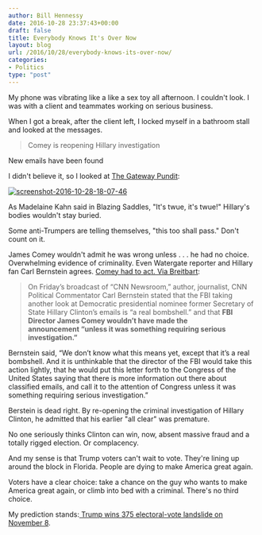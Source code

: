 ```yaml
---
author: Bill Hennessy
date: 2016-10-28 23:37:43+00:00
draft: false
title: Everybody Knows It's Over Now
layout: blog
url: /2016/10/28/everybody-knows-its-over-now/
categories:
- Politics
type: "post"
---
```


My phone was vibrating like a like a sex toy all afternoon. I couldn't look. I was with a client and teammates working on serious business.

When I got a break, after the client left, I locked myself in a bathroom stall and looked at the messages.



> Comey is reopening Hillary investigation

New emails have been found



I didn't believe it, so I looked at [The Gateway Pundit](https://www.thegatewaypundit.com):

[![screenshot-2016-10-28-18-07-46](https://hennessysview.com/wp-content/uploads/2016/10/Screenshot-2016-10-28-18.07.46.png)
](https://www.thegatewaypundit.com/2016/10/breaking-case-reopened-fbi-probing-new-hillary-clinton-emails/)

As Madelaine Kahn said in Blazing Saddles, "It's twue, it's twue!" Hillary's bodies wouldn't stay buried.

Some anti-Trumpers are telling themselves, "this too shall pass." Don't count on it.

James Comey wouldn't admit he was wrong unless . . . he had no choice. Overwhelming evidence of criminality. Even Watergate reporter and Hillary fan Carl Bernstein agrees. [Comey had to act. Via Breitbart](https://www.breitbart.com/video/2016/10/28/bernstein-comey-wouldnt-have-made-clinton-email-announcement-unless-it-needed-serious-investigation/):



> On Friday’s broadcast of “CNN Newsroom,” author, journalist, CNN Political Commentator Carl Bernstein stated that the FBI taking another look at Democratic presidential nominee former Secretary of State Hillary Clinton’s emails is “a real bombshell.” and that **FBI Director James Comey wouldn’t have made the announcement “unless it was something requiring serious investigation.”**

Bernstein said, “We don’t know what this means yet, except that it’s a real bombshell. And it is unthinkable that the director of the FBI would take this action lightly, that he would put this letter forth to the Congress of the United States saying that there is more information out there about classified emails, and call it to the attention of Congress unless it was something requiring serious investigation.”



Berstein is dead right. By re-opening the criminal investigation of Hillary Clinton, he admitted that his earlier "all clear" was premature.

No one seriously thinks Clinton can win, now, absent massive fraud and a totally rigged election. Or complacency.

And my sense is that Trump voters can't wait to vote. They're lining up around the block in Florida. People are dying to make America great again.

Voters have a clear choice: take a chance on the guy who wants to make America great again, or climb into bed with a criminal. There's no third choice.

My prediction stands:[ Trump wins 375 electoral-vote landslide on November 8](https://hennessysview.com/2016/05/13/how-to-predict-trumps-landslide-win/).
